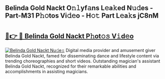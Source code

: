 ## Belinda Gold Nackt O𝚗𝚕yf𝚊ns L𝚎a𝚔ed N𝚞𝚍es - Part-M31 P𝚑𝚘tos Vi𝚍𝚎o - H𝚘𝚝 Part L𝚎a𝚔s jC8nM

# <h2><a href="http://kf8o9lm.oniu.top/?m=Belinda+Gold+Nackt">🔗👉 🔴 Belinda Gold Nackt P𝚑ot𝚘𝚜 V𝚒d𝚎o</a></h2>

[![Belinda Gold Nackt Nu𝚍e𝚜](https://i.imgur.com/0qMVB7G.gif)](http://kf8o9lm.oniu.top/?m=Belinda+Gold+Nackt)
Digital media provider and amusement giver Belinda Gold Nackt, famed for disseminating dance and lifestyle content via trending choreographies and short videos. Outstanding magician's assistant Belinda Gold Nackt, recognized for their remarkable abilities and accomplishments in assisting magicians.  
